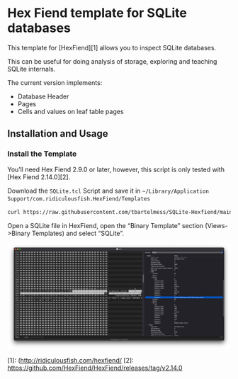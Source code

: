 # Hex Fiend template for SQLite databases

This template for [HexFiend][1] allows you to inspect SQLite databases.

This can be useful for doing analysis of storage, exploring and teaching SQLite internals.

The current version implements:

- Database Header
- Pages
- Cells and values on leaf table pages

## Installation and Usage

### Install the Template
You’ll need Hex Fiend 2.9.0 or later, however, this script is only tested with [Hex Fiend 2.14.0][2].

Download the `SQLite.tcl` Script and save it in `~/Library/Application Support/com.ridiculousfish.HexFiend/Templates`

```bash
curl https://raw.githubusercontent.com/tbartelmess/SQLite-Hexfiend/main/SQLite.tcl > ~/Library/Application\ Support/com.ridiculousfish.HexFiend/Templates
```

Open a SQLite file in HexFiend, open the “Binary Template” section (Views-\>Binary Templates) and select “SQLite”.

![Screenshot of HexFiend using the SQLite template][image-1]

[1]:	(http://ridiculousfish.com/hexfiend/
[2]:	https://github.com/HexFiend/HexFiend/releases/tag/v2.14.0

[image-1]:	docs/screenshot.png